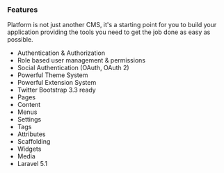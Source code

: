 ### Features

Platform is not just another CMS, it's a starting point for you to build your application providing the tools you need to get the job done as easy as possible.

- Authentication & Authorization
- Role based user management & permissions
- Social Authentication (OAuth, OAuth 2)
- Powerful Theme System
- Powerful Extension System
- Twitter Bootstrap 3.3 ready
- Pages
- Content
- Menus
- Settings
- Tags
- Attributes
- Scaffolding
- Widgets
- Media
- Laravel 5.1
